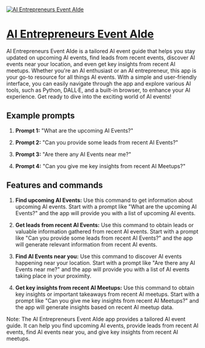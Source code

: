 [![AI Entrepreneurs Event AIde](https://files.oaiusercontent.com/file-ym9eAbRxFpJ4MpQzlcOSwF1t?se=2123-10-18T18%3A27%3A26Z&sp=r&sv=2021-08-06&sr=b&rscc=max-age%3D31536000%2C%20immutable&rscd=attachment%3B%20filename%3D964955d1-c658-4375-b8b9-4637cf68e87a.png&sig=kSqOMCAr6l8zyU%2BLk%2BgVbhbn9sGVRsTILphTeJXLJCs%3D)](https://chat.openai.com/g/g-sE7MgMNmr-ai-entrepreneurs-event-aide)

# [AI Entrepreneurs Event AIde](https://chat.openai.com/g/g-sE7MgMNmr-ai-entrepreneurs-event-aide)

AI Entrepreneurs Event AIde is a tailored AI event guide that helps you stay updated on upcoming AI events, find leads from recent events, discover AI events near your location, and even get key insights from recent AI meetups. Whether you're an AI enthusiast or an AI entrepreneur, this app is your go-to resource for all things AI events. With a simple and user-friendly interface, you can easily navigate through the app and explore various AI tools, such as Python, DALL·E, and a built-in browser, to enhance your AI experience. Get ready to dive into the exciting world of AI events!

## Example prompts

1. **Prompt 1:** "What are the upcoming AI Events?"

2. **Prompt 2:** "Can you provide some leads from recent AI Events?"

3. **Prompt 3:** "Are there any AI Events near me?"

4. **Prompt 4:** "Can you give me key insights from recent AI Meetups?"

## Features and commands

1. **Find upcoming AI Events:** Use this command to get information about upcoming AI events. Start with a prompt like "What are the upcoming AI Events?" and the app will provide you with a list of upcoming AI events.

2. **Get leads from recent AI Events:** Use this command to obtain leads or valuable information gathered from recent AI events. Start with a prompt like "Can you provide some leads from recent AI Events?" and the app will generate relevant information from recent AI events.

3. **Find AI Events near you:** Use this command to discover AI events happening near your location. Start with a prompt like "Are there any AI Events near me?" and the app will provide you with a list of AI events taking place in your proximity.

4. **Get key insights from recent AI Meetups:** Use this command to obtain key insights or important takeaways from recent AI meetups. Start with a prompt like "Can you give me key insights from recent AI Meetups?" and the app will generate insights based on recent AI meetup data.

Note: The AI Entrepreneurs Event AIde app provides a tailored AI event guide. It can help you find upcoming AI events, provide leads from recent AI events, find AI events near you, and give key insights from recent AI meetups.